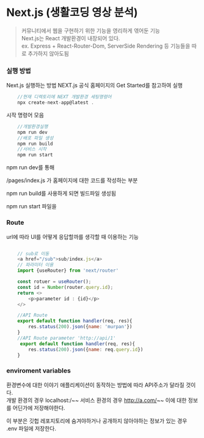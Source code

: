 # Next.js (생활코딩 영상 분석)

>커뮤니티에서 웹을 구현하기 위한 기능을 영리하게 엮어둔 기능  
Next.js는 React 개발환경이 내장되어 있다.   
ex. Express + React-Router-Dom, ServerSide Rendering 등 기능들을 따로 추가하지 않아도됨

### 실행 방법

Next.js 실행하는 방법 
NEXT.js 공식 홈페이지의 Get Started를 참고하여 실행

```js
    //현재 디렉토리에 NEXT 개발환경 세팅명령어
    npx create-next-app@latest .
```

시작 명령어 모음
```js
    //개발환경실행
    npm run dev
    //배포 파일 생성
    npm run build
    //서비스 시작
    npm run start
```

npm run dev를 통해 

/pages/index.js 가 홈페이지에 대한 코드를 작성하는 부분

npm run build를 사용하게 되면 빌드파일 생성됨

npm run start 파일을

### Route

url에 따라 UI를 어떻게 응답할까를 생각할 때 이용하는 기능
```js

    // sub로 이동
    <a href="/sub">sub/index.js</a>
    // 파라미터 이용
    import {useRouter} from 'next/router'

    const rotuer = useRouter();
    const id = Number(router.query.id);
    return <>
        <p>parameter id : {id}</p>
    </>

    //API Route
    export default function handler(req, res){
        res.status(200).json({name: 'murpan'})
    }
    //API Route parameter 'http://api/1' 
     export default function handler(req, res){
        res.status(200).json({name: req.query.id})
    }
```

### enviroment variables

환경변수에 대한 이야기
애플리케이션이 동작하는 방법에 따라 API주소가 달라질 것이다.  
개발 환경의 경우 localhost:/~~
서비스 환경의 경우 http://a.com/~~
이에 대한 정보를 어딘가에 저장해야한다.

이 부분은 깃헙 레포지토리에 숨겨야하거나 공개하지 않아야하는 정보가 있는 경우  
.env 파일에 저장한다.
